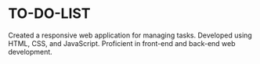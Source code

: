# TO-DO-LIST
Created a responsive web application for managing tasks. Developed using HTML, CSS, and
JavaScript. Proficient in front-end and back-end web development.
